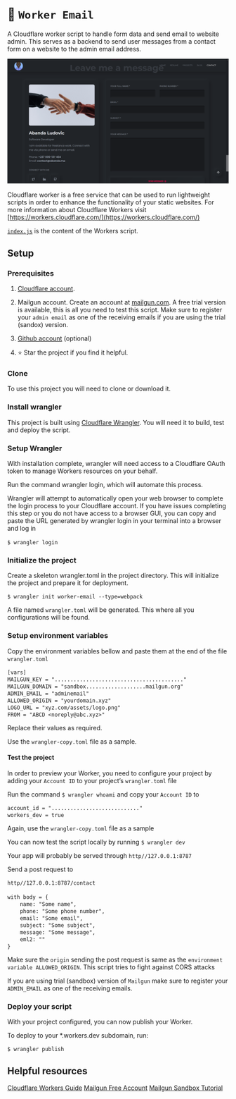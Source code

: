 # 👷 `Worker Email`

A Cloudflare worker script to handle form data and send email to website admin. This serves as a backend to send user messages from a contact form on a website to the admin email address.

![Contact Form](./image.png)

Cloudflare worker is a free service that can be used to run lightweight scripts in order to enhance the functionality of your static websites. For more information about Cloudflare Workers visit [https://workers.cloudflare.com/](https://workers.cloudflare.com/)

[`index.js`](./index.js) is the content of the Workers script.


## Setup

### Prerequisites
1. [Cloudflare account](https://cloudflare.com/). 

2. Mailgun account. Create an account at [mailgun.com](https://www.mailgun.com/). A free trial version is available, this is all you need to test this script. Make sure to register your `admin email` as one of the receiving emails if you are using the trial (sandox) version.

3. [Github account](https://github.com/) (optional)

4. ⭐ Star the project if you find it helpful.

### Clone 
To use this project you will need to clone or download it. 

### Install wrangler
This project is built using [Cloudflare Wrangler](https://developers.cloudflare.com/workers/get-started/guide/). You will need it to build, test and deploy the script.

### Setup Wrangler
With installation complete, wrangler will need access to a Cloudflare OAuth token to manage Workers resources on your behalf.

Run the command wrangler login, which will automate this process.

Wrangler will attempt to automatically open your web browser to complete the login process to your Cloudflare account. If you have issues completing this step or you do not have access to a browser GUI, you can copy and paste the URL generated by wrangler login in your terminal into a browser and log in

`$ wrangler login`

### Initialize the project
Create a skeleton wrangler.toml in the project directory. This will initialize the project and prepare it for deployment.
```
$ wrangler init worker-email --type=webpack
```

A file named `wrangler.toml` will be generated. This where all you configurations will be found.

### Setup environment variables
Copy the environment variables bellow and paste them at the end of the file `wrangler.toml`

```
[vars]
MAILGUN_KEY = "........................................."
MAILGUN_DOMAIN = "sandbox...................mailgun.org"
ADMIN_EMAIL = "adminemail"
ALLOWED_ORIGIN = "yourdomain.xyz"
LOGO_URL = "xyz.com/assets/logo.png" 
FROM = "ABCD <noreply@abc.xyz>"
```

Replace their values as required.

Use the `wrangler-copy.toml` file as a sample.
#### Test the project
In order to preview your Worker, you need to configure your project by adding your `Account ID` to your project’s `wrangler.toml` file

Run the command `$ wrangler whoami` and copy your `Account ID` to

```
account_id = "............................"
workers_dev = true
```

Again, use the `wrangler-copy.toml` file as a sample

You can now test the script locally by running
`$ wrangler dev`

Your app will probably be served through `http//127.0.0.1:8787`

Send a post request to 
```
http//127.0.0.1:8787/contact

with body = {
    name: "Some name",
    phone: "Some phone number",
    email: "Some email",
    subject: "Some subject",
    message: "Some message",
    eml2: ""
}
```

Make sure the `origin` sending the post request is same as the `environment variable ALLOWED_ORIGIN`. This script tries to fight against CORS attacks

If you are using trial (sandbox) version of `Mailgun` make sure to register your `ADMIN_EMAIL` as one of the receiving emails.
### Deploy your script
With your project configured, you can now publish your Worker.

To deploy to your *.workers.dev subdomain, run:
```
$ wrangler publish
```

## Helpful resources
[Cloudflare Workers Guide](https://developers.cloudflare.com/workers/get-started/guide/)
[Mailgun Free Account](https://signup.mailgun.com/new/signup)
[Mailgun Sandbox Tutorial](https://mailtrap.io/blog/mailgun-sandbox-tutorial/)
